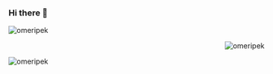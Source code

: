 ### Hi there 👋

<!--
**omeripek/omeripek** is a ✨ _special_ ✨ repository because its `README.md` (this file) appears on your GitHub profile.

Here are some ideas to get you started:

- 🔭 I’m currently working on ...
- 🌱 I’m currently learning ...
- 👯 I’m looking to collaborate on ...
- 🤔 I’m looking for help with ...
- 💬 Ask me about ...
- 📫 How to reach me: ...
- 😄 Pronouns: ...
- ⚡ Fun fact: ...
-->
<p><img src="https://github-profile-trophy.vercel.app/?username=omeripek" alt="omeripek" /></p>
<p align="right"> <img src="https://komarev.com/ghpvc/?username=omeripek&label=Profile%20views&color=0e75b6&style=flat" alt="omeripek" /> </p>
<p align="left"><img src="https://github-readme-stats.vercel.app/api?username=omeripek&show_icons=true&locale=en" alt="omeripek" /></p>
